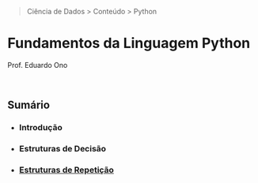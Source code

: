 > Ciência de Dados > Conteúdo > Python

# Fundamentos da Linguagem Python

Prof. Eduardo Ono

<br>

## Sumário

* ### Introdução

* ### Estruturas de Decisão

* ### [Estruturas de Repetição](./estruturas-de-repeticao.ipynb)

<br>
